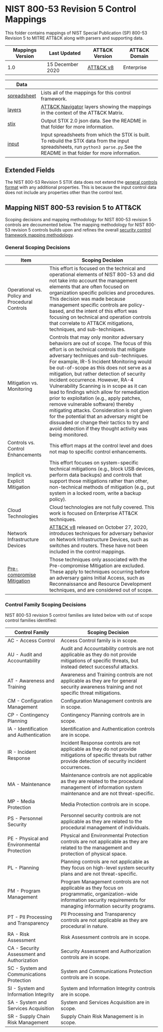 # NIST 800-53 Revision 5 Control Mappings

This folder contains mappings of NIST Special Publication (SP) 800-53 Revision 5 to MITRE ATT&CK along with parsers and supporting data.

| Mappings Version | Last Updated      | ATT&CK Version | ATT&CK Domain |
|------------------|-------------------|----------------|---------------|
| 1.0              | 15 December 2020  | [ATT&CK v8](https://attack.mitre.org/resources/versions/) | Enterprise |


| Data ||
|------|------|
| [spreadsheet](nist800-53-r5-mappings.xlsx) | Lists all of the mappings for this control framework.
| [layers](layers) | [ATT&CK Navigator](https://github.com/mitre-attack/attack-navigator) layers showing the mappings in the context of the ATT&CK Matrix. |
| [stix](stix) | Output STIX 2.0 json data. See the README in that folder for more information. |
| [input](input) | Input spreadsheets from which the STIX is built. To rebuild the STIX data from the input spreadsheets, run `python3 parse.py`.See the README in that folder for more information. |

## Extended Fields

The NIST 800-53 Revision 5 STIX data does not extend the [general controls format](/docs/stix_format.md) with any additional properties. This is because the input control data does not include any properties other than the control text.

## Mapping NIST 800-53 revision 5 to ATT&CK

Scoping decisions and mapping methodology for NIST 800-53 revision 5 controls are decoumented below. The mapping methodology for NIST 800-53 revision 5 controls builds upon and refines the overall [security control framework mapping methodology](/docs/mapping_methodology.md).

### General Scoping Decisions

| Item | Scoping Decision |
|------|------|
| Operational vs. Policy and Procedural Controls | This effort is focused on the technical and operational elements of NIST 800-53 and did not take into account the management elements that are often focused on organization specific policies and procedures.  This decision was made because management specific controls are policy-based, and the intent of this effort was focusing on technical and operation controls that correlate to ATT&CK mitigations, techniques, and sub-techniques. |
| Mitigation vs. Monitoring | Controls that may only monitor adversary behaviors are out of scope. The focus of this effort is on technical controls that mitigate adversary techniques and sub-techniques. For example, IR-5 Incident Monitoring would be out-of-scope as this does not serve as a mitigation, but rather detection of security incident occurrence. However, RA-4 Vulnerability Scanning is in scope as it can lead to findings which allow for remediation prior to exploitation (e.g., apply patches, remove vulnerable software) thereby mitigating attacks. Consideration is not given for the potential that an adversary might be dissuaded or change their tactics to try and avoid detection if they thought activity was being monitored. |
| Controls vs. Control Enhancements | This effort maps at the control level and does not map to specific control enhancements. |
| Implicit vs. Explicit Mitigation | This effort focuses on system-specific technical mitigations (e.g., block USB devices, perform data backups) and controls that support those mitigations rather than other, non-technical methods of mitigation (e.g., put system in a locked room, write a backup policy).|
| Cloud Technologies | Cloud technologies are not fully covered. This work is focused on Enterprise ATT&CK techniques. |
| Network Infrastructure Devices | [ATT&CK v8](https://attack.mitre.org/resources/versions/) released on October 27, 2020, introduces techniques for adversary behavior on Network Infrastructure Devices, such as switches and routers. These have not been included in the control mappings. |
| [Pre-compromise Mitigation](https://attack.mitre.org/mitigations/M1056/) | Those techniques only associated with the Pre-compromise Mitigation are excluded. These apply to techniques occurring before an adversary gains Initial Access, such as Reconnaissance and Resource Development techniques, and are considered out of scope. |

### Control Family Scoping Decisions

NIST 800-53 revision 5 control families are listed below with out of scope control families identified:

| Control Family | Scoping Decision |
|------|------|
| AC - Access Control | Access Control family is in scope. |
| AU - Audit and Accountability | Audit and Accountability controls are not applicable as they do not provide mitigations of specific threats, but instead detect successful attacks. |
| AT - Awareness and Training | Awareness and Training controls are not applicable as they are for general security awareness training and not specific threat mitigations.|
| CM - Configuration Management | Configuration Management controls are in scope. |
| CP - Contingency Planning | Contingency Planning controls are in scope.|
| IA - Identification and Authentication | Identification and Authentication controls are in scope.|
| IR - Incident Response | Incident Response controls are not applicable as they do not provide mitigations of specific threats but rather provide detection of security incident occurrences. |
| MA - Maintenance |  Maintenance controls are not applicable as they are related to the procedural management of information system maintenance and are not threat-specific. |
| MP - Media Protection | Media Protection controls are in scope.|
| PS - Personnel Security | Personnel security controls are not applicable as they are related to the procedural management of individuals. |
| PE - Physical and Environmental Protection | Physical and Environmental Protection controls are not applicable as they are related to the management and protection of physical space. |
| PL - Planning | Planning controls are not applicable as they focus on high-level system security plans and are not threat-specific.|
| PM - Program Management | Program Management controls are not applicable as they focus on programmatic, organization-wide information security requirements for managing information security programs.|
| PT - PII Processing and Transparency | PII Processing and Transparency controls are not applicable as they are procedural in nature.|
| RA - Risk Assessment | Risk Assessment controls are in scope. |
| CA - Security Assessment and Authorization| Security Assessment and Authorization controls are in scope. |
| SC - System and Communications Protection| System and Communications Protection controls are in scope. |
| SI - System and Information Integrity| System and Information Integrity controls are in scope. |
| SA - System and Services Acquisition| System and Services Acquisition are in scope. |
| SR - Supply Chain Risk Management | Supply Chain Risk Management is in scope. |
